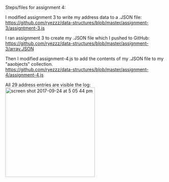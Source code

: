 Steps/files for assignment 4:

I modified assignment 3 to write my address data to a .JSON file:
</br>
https://github.com/ryezzz/data-structures/blob/master/assignment-3/assigntment-3.js

I ran assignment 3 to create my .JSON file which I pushed to GitHub:
</br>
https://github.com/ryezzz/data-structures/blob/master/assignment-3/array.JSON

Then I modified assignment-4.js to add the contents of my .JSON file to my "aaobjects" collection.
</br>
https://github.com/ryezzz/data-structures/blob/master/assignment-4/assignment-4.js

All 29 address entries are visible the log:
<img width="281" alt="screen shot 2017-09-24 at 5 05 44 pm" src="https://user-images.githubusercontent.com/15457713/30787060-ec45dfa6-a14e-11e7-86da-3e69f4f3352f.png">
